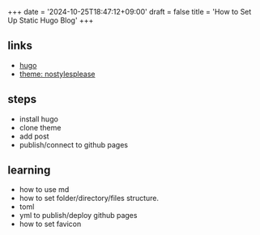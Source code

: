 +++
date = '2024-10-25T18:47:12+09:00'
draft = false
title = 'How to Set Up Static Hugo Blog'
+++


## links
- [hugo](https://gohugo.io/getting-started/quick-start/)
- [theme: nostylesplease](https://github.com/riggraz/no-style-please)

## steps
- install hugo
- clone theme
- add post
- publish/connect to github pages

## learning
- how to use md
- how to set folder/directory/files structure.
- toml
- yml to publish/deploy github pages
- how to set favicon